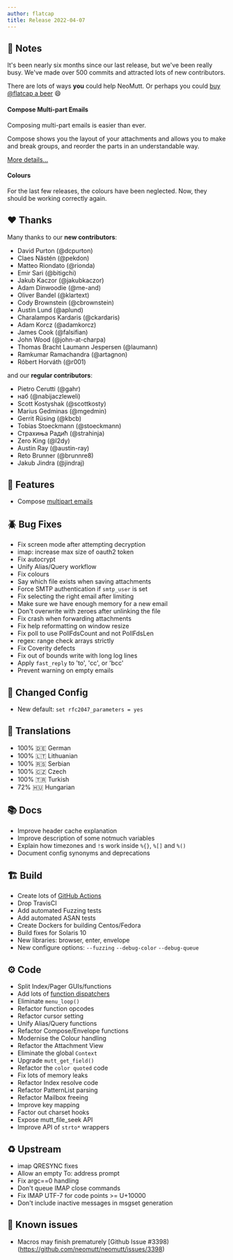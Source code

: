 ```yaml
---
author: flatcap
title: Release 2022-04-07
---
```


## :book: Notes

It's been nearly six months since our last release, but we've been really busy.
We've made over 500 commits and attracted lots of new contributors.

There are lots of ways **you** could help NeoMutt.
Or perhaps you could [buy @flatcap a beer](http://paypal.me/russon) :smile:

#### Compose Multi-part Emails

Composing multi-part emails is easier than ever.

Compose shows you the layout of your attachments and allows you to make and
break groups, and reorder the parts in an understandable way.

[More details...](https://neomutt.org/guide/mimesupport.html#alternative-order)

#### Colours

For the last few releases, the colours have been neglected.
Now, they should be working correctly again.

## :heart: Thanks

Many thanks to our **new contributors**:

- David Purton (@dcpurton)
- Claes Nästén (@pekdon)
- Matteo Riondato (@rionda)
- Emir Sari (@bitigchi)
- Jakub Kaczor (@jakubkaczor)
- Adam Dinwoodie (@me-and)
- Oliver Bandel (@klartext)
- Cody Brownstein (@cbrownstein)
- Austin Lund (@aplund)
- Charalampos Kardaris (@ckardaris)
- Adam Korcz (@adamkorcz)
- James Cook (@falsifian)
- John Wood (@john-at-charpa)
- Thomas Bracht Laumann Jespersen (@laumann)
- Ramkumar Ramachandra (@artagnon)
- Róbert Horváth (@r001)

and our **regular contributors**:

- Pietro Cerutti (@gahr)
- наб (@nabijaczleweli)
- Scott Kostyshak (@scottkosty)
- Marius Gedminas (@mgedmin)
- Gerrit Rüsing (@kbcb)
- Tobias Stoeckmann (@stoeckmann)
- Страхиња Радић (@strahinja)
- Zero King (@l2dy)
- Austin Ray (@austin-ray)
- Reto Brunner (@brunnre8)
- Jakub Jindra (@jindraj)

## :gift: Features

- Compose [multipart emails](https://neomutt.org/guide/mimesupport.html#alternative-order)

## :beetle: Bug Fixes

- Fix screen mode after attempting decryption
- imap: increase max size of oauth2 token
- Fix autocrypt
- Unify Alias/Query workflow
- Fix colours
- Say which file exists when saving attachments
- Force SMTP authentication if `smtp_user` is set
- Fix selecting the right email after limiting
- Make sure we have enough memory for a new email
- Don't overwrite with zeroes after unlinking the file
- Fix crash when forwarding attachments
- Fix help reformatting on window resize
- Fix poll to use PollFdsCount and not PollFdsLen
- regex: range check arrays strictly
- Fix Coverity defects
- Fix out of bounds write with long log lines
- Apply `fast_reply` to 'to', 'cc', or 'bcc'
- Prevent warning on empty emails

## :wrench: Changed Config

- New default: `set rfc2047_parameters = yes`

## :black_flag: Translations

- 100% :de: German
- 100% :lithuania: Lithuanian
- 100% :serbia: Serbian
- 100% :czech_republic: Czech
- 100% :tr: Turkish
- 72% :hungary: Hungarian

## :books: Docs

- Improve header cache explanation
- Improve description of some notmuch variables
- Explain how timezones and `!`s work inside `%{}`, `%[]` and `%()`
- Document config synonyms and deprecations

## :building_construction: Build

- Create lots of [GitHub Actions](https://github.com/neomutt/neomutt/actions)
- Drop TravisCI
- Add automated Fuzzing tests
- Add automated ASAN tests
- Create Dockers for building Centos/Fedora
- Build fixes for Solaris 10
- New libraries: browser, enter, envelope
- New configure options: `--fuzzing` `--debug-color` `--debug-queue`

## :gear: Code

- Split Index/Pager GUIs/functions
- Add lots of [function dispatchers](https://neomutt.org/code/group__dispatcher__api.html)
- Eliminate `menu_loop()`
- Refactor function opcodes
- Refactor cursor setting
- Unify Alias/Query functions
- Refactor Compose/Envelope functions
- Modernise the Colour handling
- Refactor the Attachment View
- Eliminate the global `Context`
- Upgrade `mutt_get_field()`
- Refactor the `color quoted` code
- Fix lots of memory leaks
- Refactor Index resolve code
- Refactor PatternList parsing
- Refactor Mailbox freeing
- Improve key mapping
- Factor out charset hooks
- Expose mutt_file_seek API
- Improve API of `strto*` wrappers

## :recycle: Upstream

- imap QRESYNC fixes
- Allow an empty To: address prompt
- Fix argc==0 handling
- Don't queue IMAP close commands
- Fix IMAP UTF-7 for code points >= U+10000
- Don't include inactive messages in msgset generation

## :crystal_ball: Known issues
- Macros may finish prematurely [Github Issue #3398)(https://github.com/neomutt/neomutt/issues/3398)
